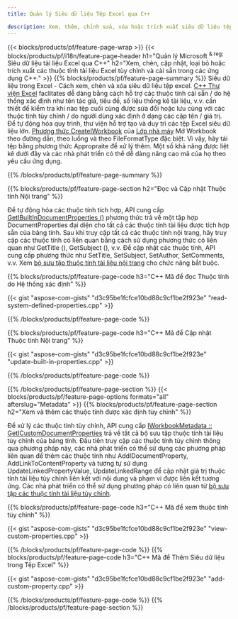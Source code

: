 ```yaml
---
title: Quản lý Siêu dữ liệu Tệp Excel qua C++

description: Xem, thêm, chỉnh sửa, xóa hoặc trích xuất siêu dữ liệu tệp Excel bằng thư viện C++
---
```

{{< blocks/products/pf/feature-page-wrap >}}
{{< blocks/products/pf/i18n/feature-page-header h1="Quản lý Microsoft <sup> & reg; </sup> Siêu dữ liệu tài liệu Excel qua C++" h2="Xem, chèn, cập nhật, loại bỏ hoặc trích xuất các thuộc tính tài liệu Excel tùy chỉnh và cài sẵn trong các ứng dụng C++." >}}
{{% blocks/products/pf/feature-page-summary %}}
Siêu dữ liệu trong Excel - Cách xem, chèn và xóa siêu dữ liệu tệp excel. [C++ Thư viện Excel](/cells/cpp/) faclitates dễ dàng bằng cách hỗ trợ các thuộc tính cài sẵn / do hệ thống xác định như tên tác giả, tiêu đề, số liệu thống kê tài liệu, v.v. cần thiết để kiểm tra khi nào tệp cuối cùng được sửa đổi hoặc lưu cùng với các thuộc tính tùy chỉnh / do người dùng xác định ở dạng các cặp tên / giá trị. Để tự động hóa quy trình, thư viện hỗ trợ tạo và duy trì các tệp Excel siêu dữ liệu lớn. [Phương thức CreateIWorkbook](https://reference.aspose.com/cells/cpp/class/aspose.cells.factory#a93f7282b976d2a001d44198dedaceee8) của [Lớp nhà máy](https://reference.aspose.com/cells/cpp/class/aspose.cells.factory) Mở Workbook theo đường dẫn, theo luồng và theo FileFormatType đặc biệt. Vì vậy, hãy tải tệp bằng phương thức Appropraite để xử lý thêm. Một số khả năng được liệt kê dưới đây và các nhà phát triển có thể dễ dàng nâng cao mã của họ theo yêu cầu ứng dụng. 
 
{{% /blocks/products/pf/feature-page-summary %}}

{{% blocks/products/pf/feature-page-section h2="Đọc và Cập nhật Thuộc tính Nội trang" %}}

Để tự động hóa các thuộc tính tích hợp, API cung cấp [GetIBuiltInDocumentProperties ()](https://reference.aspose.com/cells/cpp/class/aspose.cells.metadata.i_workbook_metadata) phương thức trả về một tập hợp DocumentProperties đại diện cho tất cả các thuộc tính tài liệu được tích hợp sẵn của bảng tính. Sau khi truy cập tất cả các thuộc tính nội trang, hãy truy cập các thuộc tính có liên quan bằng cách sử dụng phương thức có liên quan như GetTitle (), GetSubject (), v.v. Để cập nhật các thuộc tính, API cung cấp phương thức như SetTitle, SetSubject, SetAuthor, SetComments, v.v. Xem [bộ sưu tập thuộc tính tài liệu nội trang](https://reference.aspose.com/cells/cpp/class/aspose.cells.properties.i_built_in_document_property_collection) cho chức năng bắt buộc.

{{% blocks/products/pf/feature-page-code h3="C++ Mã để đọc Thuộc tính do Hệ thống xác định" %}}

{{< gist "aspose-com-gists" "d3c95be1fcfce10bd88c9cf1be2f923e" "read-system-defined-properties.cpp" >}}

{{% /blocks/products/pf/feature-page-code %}}

{{% blocks/products/pf/feature-page-code h3="C++ Mã để Cập nhật Thuộc tính Nội trang" %}}

{{< gist "aspose-com-gists" "d3c95be1fcfce10bd88c9cf1be2f923e" "update-built-in-properties.cpp" >}}

{{% /blocks/products/pf/feature-page-code %}}


{{% /blocks/products/pf/feature-page-section %}}
{{< blocks/products/pf/feature-page-options formats="all" afterslug="Metadata" >}}
{{% blocks/products/pf/feature-page-section h2="Xem và thêm các thuộc tính được xác định tùy chỉnh" %}}

Để xử lý các thuộc tính tùy chỉnh, API cung cấp [IWorkbookMetadata :: GetICustomDocumentProperties](https://reference.aspose.com/cells/cpp/class/aspose.cells.metadata.i_workbook_metadata#a69f0226813ce18c03ebc13b8ca691e79) trả về tất cả bộ sưu tập thuộc tính tài liệu tùy chỉnh của bảng tính. Đầu tiên truy cập các thuộc tính tùy chỉnh thông qua phương pháp này, các nhà phát triển có thể sử dụng các phương pháp liên quan để thêm các thuộc tính như AddIDocumentProperty, AddLinkToContentProperty và tương tự sử dụng UpdateLinkedPropertyValue, UpdateLinkedRange để cập nhật giá trị thuộc tính tài liệu tùy chỉnh liên kết với nội dung và phạm vi được liên kết tương ứng. Các nhà phát triển có thể sử dụng phương pháp có liên quan từ [bộ sưu tập các thuộc tính tài liệu tùy chỉnh](https://reference.aspose.com/cells/cpp/class/aspose.cells.properties.i_custom_document_property_collection).

{{% blocks/products/pf/feature-page-code h3="C++ Mã để xem thuộc tính tùy chỉnh" %}}

{{< gist "aspose-com-gists" "d3c95be1fcfce10bd88c9cf1be2f923e" "view-custom-properties.cpp" >}}

{{% /blocks/products/pf/feature-page-code %}}
{{% blocks/products/pf/feature-page-code h3="C++ Mã để Thêm Siêu dữ liệu trong Tệp Excel" %}}

{{< gist "aspose-com-gists" "d3c95be1fcfce10bd88c9cf1be2f923e" "add-custom-property.cpp" >}}

{{% /blocks/products/pf/feature-page-code %}}
{{% /blocks/products/pf/feature-page-section %}}
